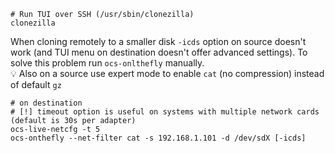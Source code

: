 ```shell
# Run TUI over SSH (/usr/sbin/clonezilla)
clonezilla
```

When cloning remotely to a smaller disk `-icds` option on source doesn't work (and TUI menu
on destination doesn't offer advanced settings). To solve this problem run `ocs-onlthefly` manually.<br>
:bulb: Also on a source use expert mode to enable `cat` (no compression) instead of default `gz`
```shell
# on destination
# [!] timeout option is useful on systems with multiple network cards (default is 30s per adapter)
ocs-live-netcfg -t 5
ocs-onthefly --net-filter cat -s 192.168.1.101 -d /dev/sdX [-icds]
```
